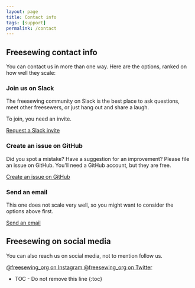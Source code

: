 ```yaml
---
layout: page
title: Contact info
tags: [support]
permalink: /contact
---
```

## Freesewing contact info

You can contact us in more than one way. Here are the options, 
ranked on how well they scale:

### Join us on Slack
The freesewing community on Slack is the best place to ask questions, 
meet other freesewers, or just hang out and share a laugh.

To join, you need an invite. 

<a href='/slack' class='btn btn-primary'>
    <i class="fa fa-slack" aria-hidden="true"></i> 
    Request a Slack invite
</a>

### Create an issue on GitHub

Did you spot a mistake? Have a suggestion for an improvement?
Please file an issue on GitHub. You'll need a GitHub account, but they are free.

<a href='https://github.com/freesewing/freesewing.github.io/issues/new' class='btn btn-primary'>
    <i class="fa fa-github" aria-hidden="true"></i>
    Create an issue on GitHub
</a>

### Send an email

This one does not scale very well, so you might want to consider the options above first.

<a href='mailto:joost@decock.org?subject=Freesewing' class='btn btn-primary'>
    <i class="fa fa-envelope-o" aria-hidden="true"></i>
    Send an email
</a>

## Freesewing on social media

You can also reach us on social media, not to mention follow us.

<a href='https://www.instagram.com/freesewing_org/' class='btn btn-primary mb-2'>
    @freesewing_org on Instagram
</a>
<a href='https://twitter.com/intent/follow?screen_name=freesewing_org' class='btn btn-primary mb-2'>
    @freesewing_org on Twitter
</a>



* TOC - Do not remove this line
{:toc}

